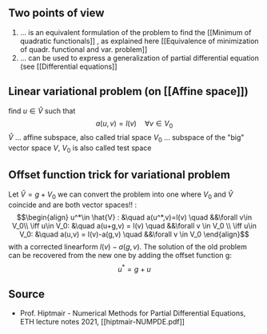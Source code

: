
## Two points of view
1. ... is an equivalent formulation of the problem to find the [[Minimum of quadratic functionals]] , as explained here [[Equivalence of minimization of quadr. functional and var. problem]]
2. ... can be used to express a generalization of partial differential equation (see [[Differential equations]]


## Linear variational problem (on [[Affine space]])

find $u\in \hat{V}$ such that 
$$a(u,v)=l(v) \quad \forall v\in V_0$$
$\hat{V}$ ... affine subspace, also called trial space
$V_0$ ... subspace of the "big" vector space $V$, $V_0$ is also called test space



## Offset function trick for variational problem

Let $\hat{V}=g+V_0$ 
we can convert the problem into one where $V_0$ and $\hat{V}$ coincide and are both vector spaces!! :
$$\begin{align}
u^*\in \hat{V} : &\quad a(u^*,v)=l(v) \quad &&\forall v\in V_0\\
\iff u\in V_0: &\quad a(u+g,v) = l(v) \quad &&\forall v \in V_0 \\
\iff u\in V_0: &\quad a(u,v) = l(v)-a(g,v) \quad &&\forall v \in V_0 
\end{align}$$
with a corrected linearform $l(v) - a(g,v)$.
The solution of the old problem can be recovered from the new one by adding the offset function g:
$$u^* = g+u$$

## Source
- Prof. Hiptmair - Numerical Methods for Partial Differential Equations, ETH lecture notes 2021, [[hiptmair-NUMPDE.pdf]]
